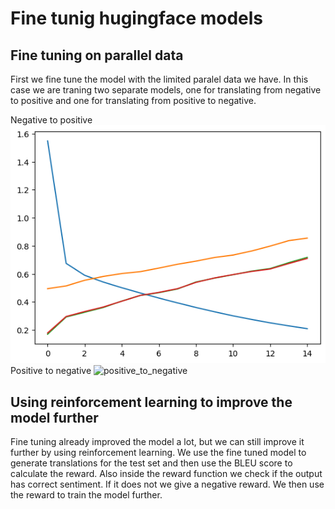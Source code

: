 # Fine tunig hugingface models

## Fine tuning on parallel data

First we fine tune the model with the limited paralel data we have.
In this case we are traning two separate models, one for translating from negative to positive and one for translating from positive to negative.

Negative to positive
![negative_to_positive](./neg_to_pos_traning2.png)
Positive to negative
![positive_to_negative](./pos_to_neg_traning2.png)

## Using reinforcement learning to improve the model further

Fine tuning already improved the model a lot, but we can still improve it further by using reinforcement learning.
We use the fine tuned model to generate translations for the test set and then use the BLEU score to calculate the reward. Also inside the reward function we check if the output has correct sentiment. If it does not we give a negative reward. We then use the reward to train the model further.
